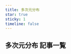```yaml
---
title: 多次元分布
star: true
sticky: 1
timeline: false
---
```

## 多次元分布 記事一覧

<div class="vp-card-container">

<VPCard
  title="共分散"
  desc="定義・性質・例題"
  link="/posts/multivariate_distribution/covariance.html"
/>

<VPCard
  title="相関係数"
  desc="定義・性質・例題"
  link="/posts/multivariate_distribution/correlation_coefficient.html"
/>

<VPCard
  title="2次元正規分布の条件付き分布"
  desc="導出・条件付き期待値と分散"
  link="/posts/multivariate_distribution/normal_cpd.html"
/>

</div>
